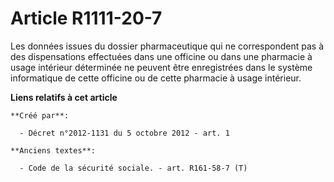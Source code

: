 # Article R1111-20-7

Les données issues du dossier pharmaceutique qui ne correspondent pas à des dispensations effectuées dans une officine ou
dans une pharmacie à usage intérieur déterminée ne peuvent être enregistrées dans le système informatique de cette officine
ou de cette pharmacie à usage intérieur.

**Liens relatifs à cet article**

	**Créé par**:

	  - Décret n°2012-1131 du 5 octobre 2012 - art. 1

	**Anciens textes**:

	  - Code de la sécurité sociale. - art. R161-58-7 (T)
